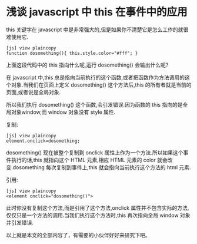 # 浅谈 javascript 中 this 在事件中的应用  
  
this 关键字在 javascript 中是非常强大的,但是如果你不清楚它是怎么工作的就很难使用它.
  
```
[js] view plaincopy
function dosomething(){ this.style.color="#fff"; }  
```  

上面这段代码中的 this 指向什么呢,运行 dosomething() 会输出什么呢?

在 javascript 中,this 总是指向当前执行的这个函数,或者把函数作为方法调用的这个对象.当我们在页面上定义 dosomething() 这个方法后,this 的所有者就是当前的页面,或者说是全局对象.

所以我们执行 dosomething() 这个函数,会引发错误.因为函数的 this 指向的是全局对象window,而 window 对象没有 style 属性.

复制:
  
```
[js] view plaincopy
element.onclick=dosomething;  
```  

dosomething() 现在被整个复制到 onclick 属性上作为一个方法.所以如果这个事件执行的话,this 就指向这个 HTML 元素,相应 HTML 元素的 color 就会改变.dosomething 每次复制到事件上,this 就会指向当前执行这个方法的 html 元素.

引用:
  
```
[js] view plaincopy
<element onclick="dosomething()">  
```  

此时你没有复制这个方法,而是引用了这个方法,onclick 属性并不包含实际的方法,仅仅只是一个方法的调用.当我们执行这个方法时,this 再次指向全局 window 对象并引发错误.

以上就是本文的全部内容了，有需要的小伙伴好好来研究下吧。